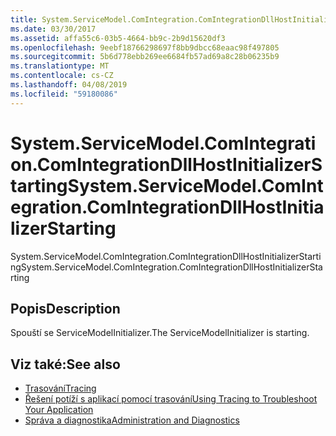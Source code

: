 ```yaml
---
title: System.ServiceModel.ComIntegration.ComIntegrationDllHostInitializerStarting
ms.date: 03/30/2017
ms.assetid: affa55c6-03b5-4664-bb9c-2b9d15620df3
ms.openlocfilehash: 9eebf18766298697f8bb9dbcc68eaac98f497805
ms.sourcegitcommit: 5b6d778ebb269ee6684fb57ad69a8c28b06235b9
ms.translationtype: MT
ms.contentlocale: cs-CZ
ms.lasthandoff: 04/08/2019
ms.locfileid: "59180086"
---
```

# <a name="systemservicemodelcomintegrationcomintegrationdllhostinitializerstarting"></a><span data-ttu-id="f3524-102">System.ServiceModel.ComIntegration.ComIntegrationDllHostInitializerStarting</span><span class="sxs-lookup"><span data-stu-id="f3524-102">System.ServiceModel.ComIntegration.ComIntegrationDllHostInitializerStarting</span></span>
<span data-ttu-id="f3524-103">System.ServiceModel.ComIntegration.ComIntegrationDllHostInitializerStarting</span><span class="sxs-lookup"><span data-stu-id="f3524-103">System.ServiceModel.ComIntegration.ComIntegrationDllHostInitializerStarting</span></span>  
  
## <a name="description"></a><span data-ttu-id="f3524-104">Popis</span><span class="sxs-lookup"><span data-stu-id="f3524-104">Description</span></span>  
 <span data-ttu-id="f3524-105">Spouští se ServiceModelInitializer.</span><span class="sxs-lookup"><span data-stu-id="f3524-105">The ServiceModelInitializer is starting.</span></span>  
  
## <a name="see-also"></a><span data-ttu-id="f3524-106">Viz také:</span><span class="sxs-lookup"><span data-stu-id="f3524-106">See also</span></span>

- [<span data-ttu-id="f3524-107">Trasování</span><span class="sxs-lookup"><span data-stu-id="f3524-107">Tracing</span></span>](../../../../../docs/framework/wcf/diagnostics/tracing/index.md)
- [<span data-ttu-id="f3524-108">Řešení potíží s aplikací pomocí trasování</span><span class="sxs-lookup"><span data-stu-id="f3524-108">Using Tracing to Troubleshoot Your Application</span></span>](../../../../../docs/framework/wcf/diagnostics/tracing/using-tracing-to-troubleshoot-your-application.md)
- [<span data-ttu-id="f3524-109">Správa a diagnostika</span><span class="sxs-lookup"><span data-stu-id="f3524-109">Administration and Diagnostics</span></span>](../../../../../docs/framework/wcf/diagnostics/index.md)
